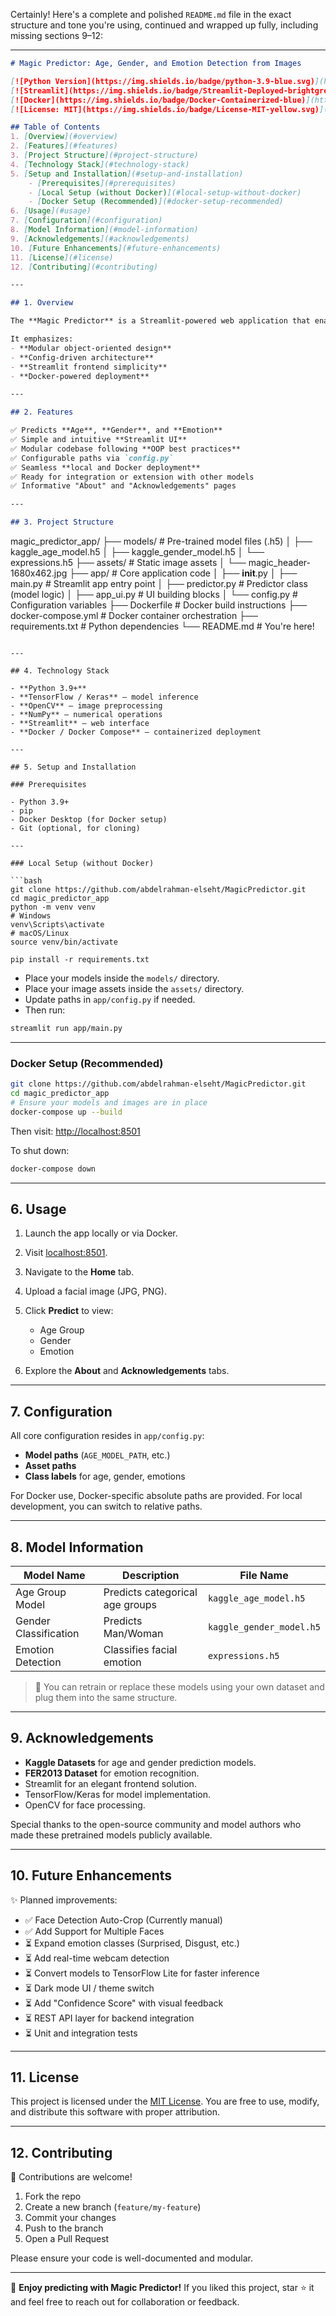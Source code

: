 Certainly! Here's a complete and polished `README.md` file in the exact structure and tone you're using, continued and wrapped up fully, including missing sections 9–12:

---

```markdown
# Magic Predictor: Age, Gender, and Emotion Detection from Images

[![Python Version](https://img.shields.io/badge/python-3.9-blue.svg)](https://www.python.org/downloads/release/python-390/)
[![Streamlit](https://img.shields.io/badge/Streamlit-Deployed-brightgreen)](https://streamlit.io/)
[![Docker](https://img.shields.io/badge/Docker-Containerized-blue)](https://www.docker.com/)
[![License: MIT](https://img.shields.io/badge/License-MIT-yellow.svg)](https://opensource.org/licenses/MIT)

## Table of Contents
1. [Overview](#overview)
2. [Features](#features)
3. [Project Structure](#project-structure)
4. [Technology Stack](#technology-stack)
5. [Setup and Installation](#setup-and-installation)
    - [Prerequisites](#prerequisites)
    - [Local Setup (without Docker)](#local-setup-without-docker)
    - [Docker Setup (Recommended)](#docker-setup-recommended)
6. [Usage](#usage)
7. [Configuration](#configuration)
8. [Model Information](#model-information)
9. [Acknowledgements](#acknowledgements)
10. [Future Enhancements](#future-enhancements)
11. [License](#license)
12. [Contributing](#contributing)

---

## 1. Overview

The **Magic Predictor** is a Streamlit-powered web application that enables users to predict **Age Group**, **Gender**, and **Facial Emotion** from uploaded facial images using deep learning models.

It emphasizes:
- **Modular object-oriented design**
- **Config-driven architecture**
- **Streamlit frontend simplicity**
- **Docker-powered deployment**

---

## 2. Features

✅ Predicts **Age**, **Gender**, and **Emotion**  
✅ Simple and intuitive **Streamlit UI**  
✅ Modular codebase following **OOP best practices**  
✅ Configurable paths via `config.py`  
✅ Seamless **local and Docker deployment**  
✅ Ready for integration or extension with other models  
✅ Informative "About" and "Acknowledgements" pages

---

## 3. Project Structure

```

magic\_predictor\_app/
├── models/                 # Pre-trained model files (.h5)
│   ├── kaggle\_age\_model.h5
│   ├── kaggle\_gender\_model.h5
│   └── expressions.h5
├── assets/                # Static image assets
│   └── magic\_header-1680x462.jpg
├── app/                   # Core application code
│   ├── **init**.py
│   ├── main.py            # Streamlit app entry point
│   ├── predictor.py       # Predictor class (model logic)
│   ├── app\_ui.py          # UI building blocks
│   └── config.py          # Configuration variables
├── Dockerfile             # Docker build instructions
├── docker-compose.yml     # Docker container orchestration
├── requirements.txt       # Python dependencies
└── README.md              # You're here!

````

---

## 4. Technology Stack

- **Python 3.9+**
- **TensorFlow / Keras** – model inference
- **OpenCV** – image preprocessing
- **NumPy** – numerical operations
- **Streamlit** – web interface
- **Docker / Docker Compose** – containerized deployment

---

## 5. Setup and Installation

### Prerequisites

- Python 3.9+
- pip
- Docker Desktop (for Docker setup)
- Git (optional, for cloning)

---

### Local Setup (without Docker)

```bash
git clone https://github.com/abdelrahman-elseht/MagicPredictor.git
cd magic_predictor_app
python -m venv venv
# Windows
venv\Scripts\activate
# macOS/Linux
source venv/bin/activate

pip install -r requirements.txt
````

* Place your models inside the `models/` directory.
* Place your image assets inside the `assets/` directory.
* Update paths in `app/config.py` if needed.
* Then run:

```bash
streamlit run app/main.py
```

---

### Docker Setup (Recommended)

```bash
git clone https://github.com/abdelrahman-elseht/MagicPredictor.git
cd magic_predictor_app
# Ensure your models and images are in place
docker-compose up --build
```

Then visit: [http://localhost:8501](http://localhost:8501)

To shut down:

```bash
docker-compose down
```

---

## 6. Usage

1. Launch the app locally or via Docker.
2. Visit [localhost:8501](http://localhost:8501).
3. Navigate to the **Home** tab.
4. Upload a facial image (JPG, PNG).
5. Click **Predict** to view:

   * Age Group
   * Gender
   * Emotion
6. Explore the **About** and **Acknowledgements** tabs.

---

## 7. Configuration

All core configuration resides in `app/config.py`:

* **Model paths** (`AGE_MODEL_PATH`, etc.)
* **Asset paths**
* **Class labels** for age, gender, emotions

For Docker use, Docker-specific absolute paths are provided.
For local development, you can switch to relative paths.

---

## 8. Model Information

| Model Name            | Description                     | File Name                |
| --------------------- | ------------------------------- | ------------------------ |
| Age Group Model       | Predicts categorical age groups | `kaggle_age_model.h5`    |
| Gender Classification | Predicts Man/Woman              | `kaggle_gender_model.h5` |
| Emotion Detection     | Classifies facial emotion       | `expressions.h5`         |

> 🔧 You can retrain or replace these models using your own dataset and plug them into the same structure.

---

## 9. Acknowledgements

* **Kaggle Datasets** for age and gender prediction models.
* **FER2013 Dataset** for emotion recognition.
* Streamlit for an elegant frontend solution.
* TensorFlow/Keras for model implementation.
* OpenCV for face processing.

Special thanks to the open-source community and model authors who made these pretrained models publicly available.

---

## 10. Future Enhancements

✨ Planned improvements:

* ✅ Face Detection Auto-Crop (Currently manual)
* ✅ Add Support for Multiple Faces
* ⏳ Expand emotion classes (Surprised, Disgust, etc.)
* ⏳ Add real-time webcam detection
* ⏳ Convert models to TensorFlow Lite for faster inference
* ⏳ Dark mode UI / theme switch
* ⏳ Add "Confidence Score" with visual feedback
* ⏳ REST API layer for backend integration
* ⏳ Unit and integration tests

---

## 11. License

This project is licensed under the [MIT License](https://opensource.org/licenses/MIT).
You are free to use, modify, and distribute this software with proper attribution.

---

## 12. Contributing

👥 Contributions are welcome!

1. Fork the repo
2. Create a new branch (`feature/my-feature`)
3. Commit your changes
4. Push to the branch
5. Open a Pull Request

Please ensure your code is well-documented and modular.

---

🚀 **Enjoy predicting with Magic Predictor!**
If you liked this project, star ⭐ it and feel free to reach out for collaboration or feedback.

```


